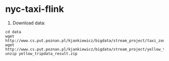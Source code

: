 # nyc-taxi-flink

1. Download data:
```
cd data
wget http://www.cs.put.poznan.pl/kjankiewicz/bigdata/stream_project/taxi_zone_lookup.csv
wget http://www.cs.put.poznan.pl/kjankiewicz/bigdata/stream_project/yellow_tripdata_result.zip
unzip yellow_tripdata_result.zip
```
 
 
